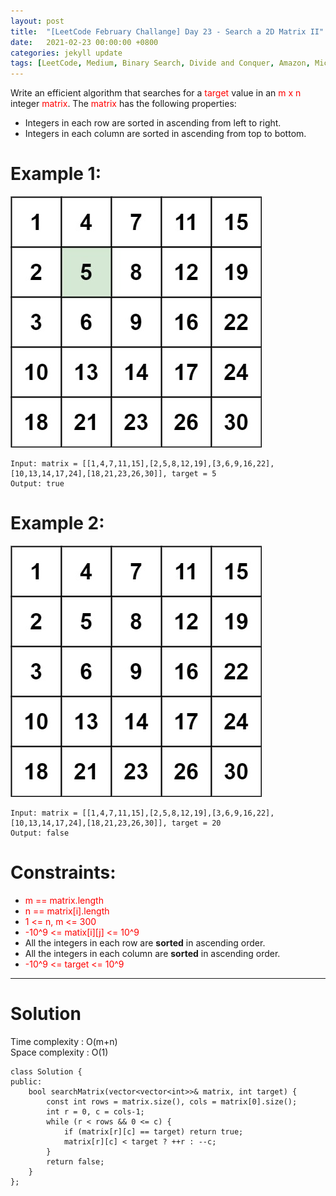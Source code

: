 ```yaml
---
layout: post
title:  "[LeetCode February Challange] Day 23 - Search a 2D Matrix II"
date:   2021-02-23 00:00:00 +0800
categories: jekyll update
tags: [LeetCode, Medium, Binary Search, Divide and Conquer, Amazon, Microsoft, ByteDance, Bloomberg, Facebook, Nvidia]
---
```

Write an efficient algorithm that searches for a <font color="red">target</font> value in an <font color="red">m x n</font> integer <font color="red">matrix</font>. The <font color="red">matrix</font> has the following properties:

- Integers in each row are sorted in ascending from left to right.
- Integers in each column are sorted in ascending from top to bottom.

# Example 1:

![](https://github.com/nshawn4675/nshawn4675.github.io/blob/master/_pic/240_ex1.jpg?raw=true)

	Input: matrix = [[1,4,7,11,15],[2,5,8,12,19],[3,6,9,16,22],[10,13,14,17,24],[18,21,23,26,30]], target = 5
	Output: true

# Example 2:

![](https://github.com/nshawn4675/nshawn4675.github.io/blob/master/_pic/240_ex2.jpg?raw=true)

	Input: matrix = [[1,4,7,11,15],[2,5,8,12,19],[3,6,9,16,22],[10,13,14,17,24],[18,21,23,26,30]], target = 20
	Output: false

# Constraints:

- <font color="red">m == matrix.length</font>
- <font color="red">n == matrix[i].length</font>
- <font color="red">1 <= n, m <= 300</font>
- <font color="red">-10^9 <= matix[i][j] <= 10^9</font>
- All the integers in each row are **sorted** in ascending order.
- All the integers in each column are **sorted** in ascending order.
- <font color="red">-10^9 <= target <= 10^9</font>

______________________  

# Solution  

Time complexity : O(m+n)  
Space complexity : O(1)  

	class Solution {
	public:
	    bool searchMatrix(vector<vector<int>>& matrix, int target) {
	        const int rows = matrix.size(), cols = matrix[0].size();
	        int r = 0, c = cols-1;
	        while (r < rows && 0 <= c) {
	            if (matrix[r][c] == target) return true;
	            matrix[r][c] < target ? ++r : --c;
	        }
	        return false;
	    }
	};
